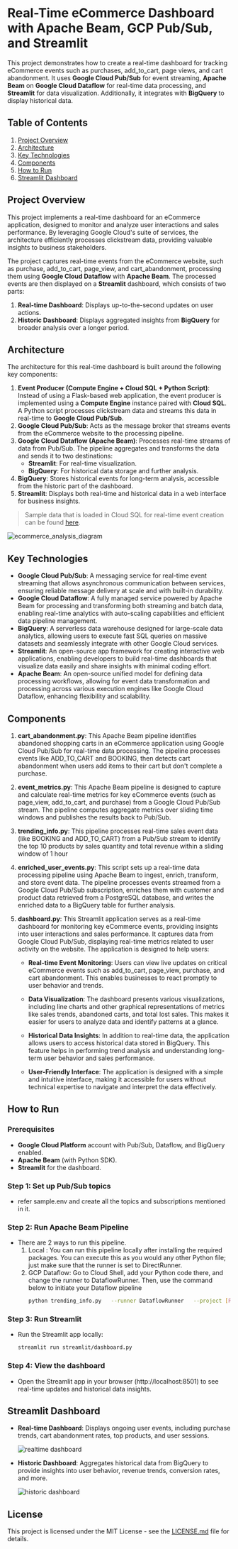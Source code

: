 # Real-Time eCommerce Dashboard with Apache Beam, GCP Pub/Sub, and Streamlit

This project demonstrates how to create a real-time dashboard for tracking eCommerce events such as purchases, add_to_cart, page views, and cart abandonment. It uses **Google Cloud Pub/Sub** for event streaming, **Apache Beam** on **Google Cloud Dataflow** for real-time data processing, and **Streamlit** for data visualization. Additionally, it integrates with **BigQuery** to display historical data.

## Table of Contents
1. [Project Overview](#project-overview)
2. [Architecture](#architecture)
3. [Key Technologies](#key-technologies) 
4. [Components](#components)
5. [How to Run](#how-to-run)
6. [Streamlit Dashboard](#streamlit-dashboard)

## Project Overview
This project implements a real-time dashboard for an eCommerce application, designed to monitor and analyze user interactions and sales performance. By leveraging Google Cloud's suite of services, the architecture efficiently processes clickstream data, providing valuable insights to business stakeholders.

The project captures real-time events from the eCommerce website, such as purchase, add_to_cart, page_view, and cart_abandonment, processing them using **Google Cloud Dataflow** with **Apache Beam**. The processed events are then displayed on a **Streamlit** dashboard, which consists of two parts:
1. **Real-time Dashboard**: Displays up-to-the-second updates on user actions.
2. **Historic Dashboard**: Displays aggregated insights from **BigQuery** for broader analysis over a longer period.

## Architecture

The architecture for this real-time dashboard is built around the following key components:

1. **Event Producer (Compute Engine + Cloud SQL + Python Script)**: Instead of using a Flask-based web application, the event producer is implemented using a **Compute Engine** instance paired with **Cloud SQL**. A Python script processes clickstream data and streams this data in real-time to **Google Cloud Pub/Sub**.
2. **Google Cloud Pub/Sub**: Acts as the message broker that streams events from the eCommerce website to the processing pipeline.
3. **Google Cloud Dataflow (Apache Beam)**: Processes real-time streams of data from Pub/Sub. The pipeline aggregates and transforms the data and sends it to two destinations:
   - **Streamlit**: For real-time visualization.
   - **BigQuery**: For historical data storage and further analysis.
4. **BigQuery**: Stores historical events for long-term analysis, accessible from the historic part of the dashboard.
5. **Streamlit**: Displays both real-time and historical data in a web interface for business insights.
> Sample data that is loaded in Cloud SQL for real-time event creation can be found [here](https://www.kaggle.com/datasets/king9283/ecommerce-realtime-analysis).

![ecommerce_analysis_diagram](https://github.com/user-attachments/assets/50523708-f43b-4805-8271-25ca7342782f)

## Key Technologies
- **Google Cloud Pub/Sub**: A messaging service for real-time event streaming that allows asynchronous communication between services, ensuring reliable message delivery at scale and with built-in durability.
- **Google Cloud Dataflow**: A fully managed service powered by Apache Beam for processing and transforming both streaming and batch data, enabling real-time analytics with auto-scaling capabilities and efficient data pipeline management.
- **BigQuery**: A serverless data warehouse designed for large-scale data analytics, allowing users to execute fast SQL queries on massive datasets and seamlessly integrate with other Google Cloud services.
- **Streamlit**: An open-source app framework for creating interactive web applications, enabling developers to build real-time dashboards that visualize data easily and share insights with minimal coding effort.
- **Apache Beam**: An open-source unified model for defining data processing workflows, allowing for event data transformation and processing across various execution engines like Google Cloud Dataflow, enhancing flexibility and scalability.

## Components

1. **cart_abandonment.py**: This Apache Beam pipeline identifies abandoned shopping carts in an eCommerce application using Google Cloud Pub/Sub for real-time data processing. The pipeline processes events like ADD_TO_CART and BOOKING, then detects cart abandonment when users add items to their cart but don't complete a purchase.

2. **event_metrics.py**: This Apache Beam pipeline is designed to capture and calculate real-time metrics for key eCommerce events (such as page_view, add_to_cart, and purchase) from a Google Cloud Pub/Sub stream. The pipeline computes aggregate metrics over sliding time windows and publishes the results back to Pub/Sub.

3. **trending_info.py**: This pipeline processes real-time sales event data (like BOOKING and ADD_TO_CART) from a Pub/Sub stream to identify the top 10 products by sales quantity and total revenue within a sliding window of 1 hour

4. **enriched_user_events.py**: This script sets up a real-time data processing pipeline using Apache Beam to ingest, enrich, transform, and store event data. The pipeline processes events streamed from a Google Cloud Pub/Sub subscription, enriches them with customer and product data retrieved from a PostgreSQL database, and writes the enriched data to a BigQuery table for further analysis.

5. **dashboard.py**: This Streamlit application serves as a real-time dashboard for monitoring key eCommerce events, providing insights into user interactions and sales performance. It captures data from Google Cloud Pub/Sub, displaying real-time metrics related to user activity on the website. The application is designed to help users:

   - **Real-time Event Monitoring**: Users can view live updates on critical eCommerce events such as add_to_cart, page_view, purchase, and cart abandonment. This enables businesses to react promptly to user behavior and trends.

   - **Data Visualization**: The dashboard presents various visualizations, including line charts and other graphical representations of metrics like sales trends, abandoned carts, and total lost sales. This makes it easier for users to analyze data and identify patterns at a glance.

   - **Historical Data Insights**: In addition to real-time data, the application allows users to access historical data stored in BigQuery. This feature helps in performing trend analysis and understanding long-term user behavior and sales performance.

   - **User-Friendly Interface**: The application is designed with a simple and intuitive interface, making it accessible for users without technical expertise to navigate and interpret the data effectively.

## How to Run

### Prerequisites
- **Google Cloud Platform** account with Pub/Sub, Dataflow, and BigQuery enabled.
- **Apache Beam** (with Python SDK).
- **Streamlit** for the dashboard.
### Step 1: Set up Pub/Sub topics
 - refer sample.env and create all the topics and subscriptions mentioned in it.
### Step 2: Run Apache Beam Pipeline
 - There are 2 ways to run this pipeline.
      1. Local :  You can run this pipeline locally after installing the required packages. You can execute this as you would any other Python file; just make sure that the runner is set to DirectRunner.
      2. GCP Dataflow: Go to Cloud Shell, add your Python code there, and change the runner to DataflowRunner. Then, use the command below to initiate your Dataflow pipeline
            ```bash
         python trending_info.py   --runner DataflowRunner   --project [PROJECT_ID] --staging_location [STAGING_BKT]   --temp_location [TEMP_BKT] --region [REGION]

### Step 3: Run Streamlit
- Run the Streamlit app locally:
  ```bash
  streamlit run streamlit/dashboard.py

### Step 4: View the dashboard
- Open the Streamlit app in your browser (http://localhost:8501) to see real-time updates and historical data insights.

## Streamlit Dashboard
- **Real-time Dashboard**: Displays ongoing user events, including purchase trends, cart abandonment rates, top products, and user sessions.
  
  ![realtime dashboard](https://github.com/user-attachments/assets/ef1551b7-b001-4a41-a6f9-bf002759dae1)

- **Historic Dashboard**: Aggregates historical data from BigQuery to provide insights into user behavior, revenue trends, conversion rates, and more.
  
  ![historic dashboard](https://github.com/user-attachments/assets/f62e48e3-4fac-46b9-a94d-a62ebb20e999)

## License

This project is licensed under the MIT License - see the [LICENSE.md](LICENSE.md) file for details.
